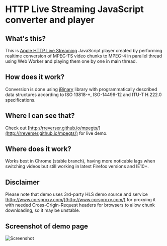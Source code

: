 HTTP Live Streaming JavaScript converter and player
======

What's this?
------------
This is [Apple HTTP Live Streaming](http://developer.apple.com/streaming/) JavaScript player created by
performing realtime conversion of MPEG-TS video chunks to MPEG-4 in parallel thread using
Web Worker and playing them one by one in main thread.

How does it work?
-----------------
Conversion is done using [jBinary](https://github.com/jDataView/jBinary) library with programmatically described data structures
according to ISO 13818-*, ISO-14496-12 and ITU-T H.222.0 specifications.

Where I can see that?
---------------------
Check out [http://rreverser.github.io/mpegts/](http://rreverser.github.io/mpegts/) for live demo.

Where does it work?
-------------------
Works best in Chrome (stable branch), having more noticable lags when switching videos
but still working in latest Firefox versions and IE10+.

Disclaimer
----------
Please note that demo uses 3rd-party HLS demo source and service [http://www.corsproxy.com/](http://www.corsproxy.com/) for proxying it with
needed Cross-Origin-Request headers for browsers to allow chunk downloading, so it may be unstable.

Screenshot of demo page
-----------------------
![Screenshot](http://rreverser.github.io/mpegts/screenshot.png?)
